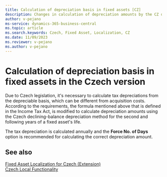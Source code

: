 ```yaml
---
title: Calculation of depreciation basis in fixed assets [CZ]
description: Changes in calculation of depreciation amounts by the CZ declining-balance depreciation method.
author: v-pejano
ms-service: dynamics-365-business-central
ms.topic: article
ms.search.keywords: Czech, Fixed Asset, Localization, CZ
ms.date: 11/09/2023
ms.reviewer: v-pejano
ms.author: v-pejano
---
```


# Calculation of depreciation basis in fixed assets in the Czech version

Due to Czech legislation, it's necessary to calculate tax depreciations from the depreciable basis, which can be different from acquisition costs. According to the requirements, the formula mentioned above that is defined in the Income Tax Act, is modified to calculate depreciation amounts using the Czech declining-balance depreciation method for the second and following years of a fixed asset's life.

The tax depreciation is calculated annually and the **Force No. of Days** option is recommended for calculating the correct depreciation amount.

## See also

[Fixed Asset Localization for Czech (Extension)](ui-extensions-fixed-asset-localization-cz.md)  
[Czech Local Functionality](czech-local-functionality.md)  
